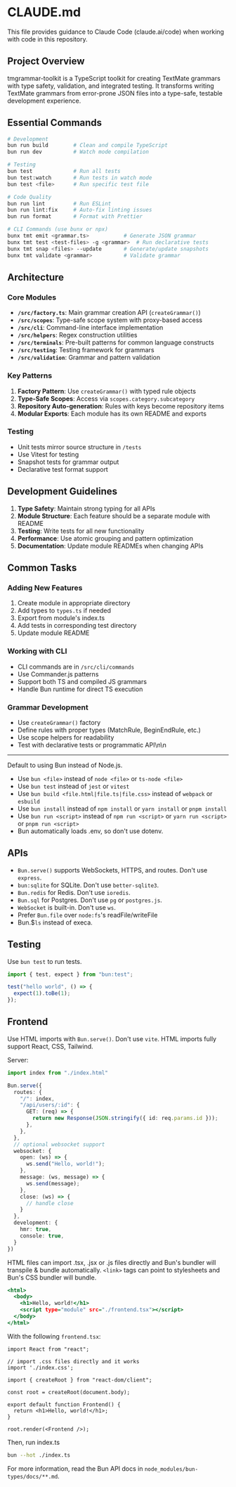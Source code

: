 # CLAUDE.md

This file provides guidance to Claude Code (claude.ai/code) when working with code in this repository.

## Project Overview

tmgrammar-toolkit is a TypeScript toolkit for creating TextMate grammars with type safety, validation, and integrated testing. It transforms writing TextMate grammars from error-prone JSON files into a type-safe, testable development experience.

## Essential Commands

```bash
# Development
bun run build        # Clean and compile TypeScript
bun run dev          # Watch mode compilation

# Testing
bun test             # Run all tests
bun test:watch       # Run tests in watch mode
bun test <file>      # Run specific test file

# Code Quality
bun run lint         # Run ESLint
bun run lint:fix     # Auto-fix linting issues
bun run format       # Format with Prettier

# CLI Commands (use bunx or npx)
bunx tmt emit <grammar.ts>           # Generate JSON grammar
bunx tmt test <test-files> -g <grammar>  # Run declarative tests
bunx tmt snap <files> --update       # Generate/update snapshots
bunx tmt validate <grammar>          # Validate grammar
```

## Architecture

### Core Modules
- **`/src/factory.ts`**: Main grammar creation API (`createGrammar()`)
- **`/src/scopes`**: Type-safe scope system with proxy-based access
- **`/src/cli`**: Command-line interface implementation
- **`/src/helpers`**: Regex construction utilities
- **`/src/terminals`**: Pre-built patterns for common language constructs
- **`/src/testing`**: Testing framework for grammars
- **`/src/validation`**: Grammar and pattern validation

### Key Patterns
1. **Factory Pattern**: Use `createGrammar()` with typed rule objects
2. **Type-Safe Scopes**: Access via `scopes.category.subcategory`
3. **Repository Auto-generation**: Rules with keys become repository items
4. **Modular Exports**: Each module has its own README and exports

### Testing
- Unit tests mirror source structure in `/tests`
- Use Vitest for testing
- Snapshot tests for grammar output
- Declarative test format support

## Development Guidelines

1. **Type Safety**: Maintain strong typing for all APIs
2. **Module Structure**: Each feature should be a separate module with README
3. **Testing**: Write tests for all new functionality
4. **Performance**: Use atomic grouping and pattern optimization
5. **Documentation**: Update module READMEs when changing APIs

## Common Tasks

### Adding New Features
1. Create module in appropriate directory
2. Add types to `types.ts` if needed
3. Export from module's index.ts
4. Add tests in corresponding test directory
5. Update module README

### Working with CLI
- CLI commands are in `/src/cli/commands`
- Use Commander.js patterns
- Support both TS and compiled JS grammars
- Handle Bun runtime for direct TS execution

### Grammar Development
- Use `createGrammar()` factory
- Define rules with proper types (MatchRule, BeginEndRule, etc.)
- Use scope helpers for readability
- Test with declarative tests or programmatic API\n\n
---

Default to using Bun instead of Node.js.

- Use `bun <file>` instead of `node <file>` or `ts-node <file>`
- Use `bun test` instead of `jest` or `vitest`
- Use `bun build <file.html|file.ts|file.css>` instead of `webpack` or `esbuild`
- Use `bun install` instead of `npm install` or `yarn install` or `pnpm install`
- Use `bun run <script>` instead of `npm run <script>` or `yarn run <script>` or `pnpm run <script>`
- Bun automatically loads .env, so don't use dotenv.

## APIs

- `Bun.serve()` supports WebSockets, HTTPS, and routes. Don't use `express`.
- `bun:sqlite` for SQLite. Don't use `better-sqlite3`.
- `Bun.redis` for Redis. Don't use `ioredis`.
- `Bun.sql` for Postgres. Don't use `pg` or `postgres.js`.
- `WebSocket` is built-in. Don't use `ws`.
- Prefer `Bun.file` over `node:fs`'s readFile/writeFile
- Bun.$`ls` instead of execa.

## Testing

Use `bun test` to run tests.

```ts#index.test.ts
import { test, expect } from "bun:test";

test("hello world", () => {
  expect(1).toBe(1);
});
```

## Frontend

Use HTML imports with `Bun.serve()`. Don't use `vite`. HTML imports fully support React, CSS, Tailwind.

Server:

```ts#index.ts
import index from "./index.html"

Bun.serve({
  routes: {
    "/": index,
    "/api/users/:id": {
      GET: (req) => {
        return new Response(JSON.stringify({ id: req.params.id }));
      },
    },
  },
  // optional websocket support
  websocket: {
    open: (ws) => {
      ws.send("Hello, world!");
    },
    message: (ws, message) => {
      ws.send(message);
    },
    close: (ws) => {
      // handle close
    }
  },
  development: {
    hmr: true,
    console: true,
  }
})
```

HTML files can import .tsx, .jsx or .js files directly and Bun's bundler will transpile & bundle automatically. `<link>` tags can point to stylesheets and Bun's CSS bundler will bundle.

```html#index.html
<html>
  <body>
    <h1>Hello, world!</h1>
    <script type="module" src="./frontend.tsx"></script>
  </body>
</html>
```

With the following `frontend.tsx`:

```tsx#frontend.tsx
import React from "react";

// import .css files directly and it works
import './index.css';

import { createRoot } from "react-dom/client";

const root = createRoot(document.body);

export default function Frontend() {
  return <h1>Hello, world!</h1>;
}

root.render(<Frontend />);
```

Then, run index.ts

```sh
bun --hot ./index.ts
```

For more information, read the Bun API docs in `node_modules/bun-types/docs/**.md`.
